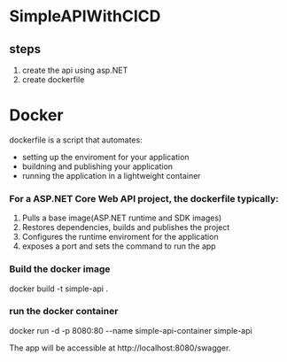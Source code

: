 ﻿# SimpleAPIWithCICD
## steps
1. create the api using asp.NET
2. create dockerfile

# Docker 
dockerfile is a script that automates:
- setting up the enviroment for your application
- buildning and publishing your application 
- running the application in a lightweight container

### For a ASP.NET Core Web API project, the dockerfile typically: 
1. Pulls a base image(ASP.NET runtime and SDK images)
2. Restores dependencies, builds and publishes the project
3. Configures the runtime enviroment for the application
4. exposes a port and sets the command to run the app

### Build the docker image
docker build -t simple-api .

### run the docker container
docker run -d -p 8080:80 --name simple-api-container simple-api

The app will be accessible at http://localhost:8080/swagger.
